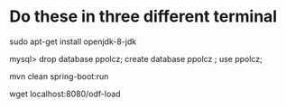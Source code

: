 # Do these in three different terminal

<!-- Could not find artifact com.sun:tools:jar:1.7.0  -->
sudo apt-get install openjdk-8-jdk

mysql> drop database ppolcz; create database ppolcz ; use ppolcz;

mvn clean spring-boot:run

wget localhost:8080/odf-load

